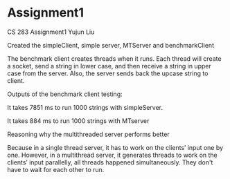 Assignment1
===========
CS 283
Assignment1
Yujun Liu

Created the simpleClient, simple server, MTServer and benchmarkClient

The benchmark client creates threads when it runs. Each thread will create a socket, send a string in lower case, and then receive a string in upper case from the server. Also, the server sends back the upcase string to client.

Outputs of the benchmark client testing:

It takes 7851 ms to run 1000 strings	with simpleServer.

It takes 884 ms to run 1000 strings with MTserver


Reasoning why the multithreaded server performs better

Because in a single thread server, it has to work on the clients’ input one by one. However, in a multithread server, it generates threads to work on the clients’ input parallelly, all threads happened simultaneously. They don't have to wait for each other to run.
